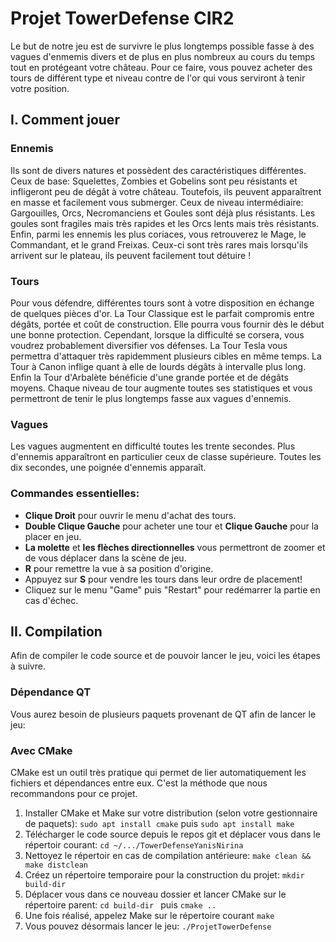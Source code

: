 # Projet TowerDefense CIR2
Le but de notre jeu est de survivre le plus longtemps possible fasse à des vagues d'enmemis divers et de plus en plus nombreux au cours du temps tout en protégeant votre château.
Pour ce faire, vous pouvez acheter des tours de différent type et niveau contre de l'or qui vous serviront à tenir votre position.

## I. Comment jouer
### Ennemis
Ils sont de divers natures et possèdent des caractéristiques différentes. Ceux de base: Squelettes, Zombies et Gobelins sont peu résistants et infligeront peu de dégât à votre château. Toutefois, ils peuvent apparaîtrent en masse et facilement vous submerger. Ceux de niveau intermédiaire: Gargouilles, Orcs, Necromanciens et Goules sont déjà plus résistants. Les goules sont fragiles mais très rapides et les Orcs lents mais très résistants. Enfin, parmi les ennemis les plus coriaces, vous retrouverez le Mage, le Commandant, et le grand Freixas. Ceux-ci sont très rares mais lorsqu'ils arrivent sur le plateau, ils peuvent facilement tout détuire !

### Tours
Pour vous défendre, différentes tours sont à votre disposition en échange de quelques pièces d'or. La Tour Classique est le parfait compromis entre dégâts, portée et coût de construction. Elle pourra vous fournir dès le début une bonne protection. Cependant, lorsque la difficulté se corsera, vous voudrez probablement diversifier vos défenses. La Tour Tesla vous permettra d'attaquer très rapidemment plusieurs cibles en même temps. La Tour à Canon inflige quant à elle de lourds dégâts à intervalle plus long. Enfin la Tour d'Arbalète bénéficie d'une grande portée et de dégâts moyens. Chaque niveau de tour augmente toutes ses statistiques et vous permettront de tenir le plus longtemps fasse aux vagues d'ennemis.

### Vagues
Les vagues augmentent en difficulté toutes les trente secondes. Plus d'ennemis apparaîtront en particulier ceux de classe supérieure. Toutes les dix secondes, une poignée d'ennemis apparaît.

### Commandes essentielles:
- __Clique Droit__ pour ouvrir le menu d'achat des tours.
- __Double Clique Gauche__ pour acheter une tour et __Clique Gauche__ pour la placer en jeu.
- __La molette__ et __les flèches directionnelles__ vous permettront de zoomer et de vous déplacer dans la scène de jeu.
- __R__ pour remettre la vue à sa position d'origine.
- Appuyez sur __S__ pour vendre les tours dans leur ordre de placement!
- Cliquez sur le menu "Game" puis "Restart" pour redémarrer la partie en cas d'échec.

 ## II. Compilation
Afin de compiler le code source et de pouvoir lancer le jeu, voici les étapes à suivre.

### Dépendance QT
Vous aurez besoin de plusieurs paquets provenant de QT afin de lancer le jeu:

### Avec CMake
CMake est un outil très pratique qui permet de lier automatiquement les fichiers et dépendances entre eux. C'est la méthode que nous recommandons pour ce projet.
1. Installer CMake et Make sur votre distribution (selon votre gestionnaire de paquets):
```sudo apt install cmake``` puis
```sudo apt install make```
2. Télécharger le code source depuis le repos git et déplacer vous dans le répertoir courant:
```cd ~/.../TowerDefenseYanisNirina```
3. Nettoyez le répertoir en cas de compilation antérieure:
```make clean && make distclean```
4. Créez un répertoire temporaire pour la construction du projet:
```mkdir build-dir```
5. Déplacer vous dans ce nouveau dossier et lancer CMake sur le répertoire parent:
```cd build-dir ``` puis
```cmake ..```
6. Une fois réalisé, appelez Make sur le répertoire courant
```make```
7. Vous pouvez désormais lancer le jeu:
```./ProjetTowerDefense```




